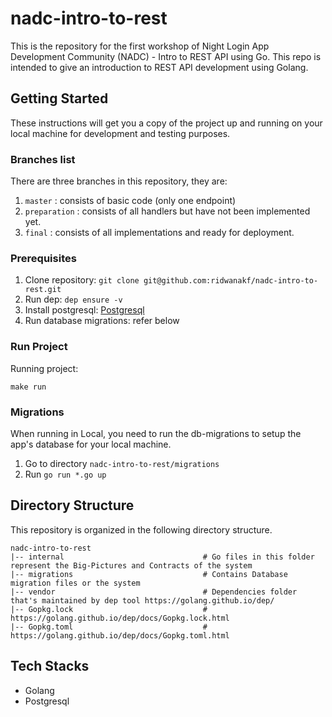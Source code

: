 # nadc-intro-to-rest
This is the repository for the first workshop of Night Login App Development Community (NADC) - Intro to REST API using Go.
This repo is intended to give an introduction to REST API development using Golang.

## Getting Started

These instructions will get you a copy of the project up and running on your local machine for development and testing
purposes.

### Branches list
There are three branches in this repository, they are:
1. `master` : consists of basic code (only one endpoint)
2. `preparation` : consists of all handlers but have not been implemented yet.
3. `final` : consists of all implementations and ready for deployment.

### Prerequisites

1. Clone repository: `git clone git@github.com:ridwanakf/nadc-intro-to-rest.git`
2. Run dep: `dep ensure -v`
3. Install postgresql: [Postgresql]("https://www.postgresql.org/download/")
4. Run database migrations: refer below

### Run Project

Running project:

```$xslt
make run
```

### Migrations

When running in Local, you need to run the db-migrations to setup the app's database for your local machine.

1. Go to directory `nadc-intro-to-rest/migrations`
2. Run `go run *.go up`

## Directory Structure

This repository is organized in the following directory structure.

```
nadc-intro-to-rest
|-- internal                               # Go files in this folder represent the Big-Pictures and Contracts of the system
|-- migrations                             # Contains Database migration files or the system
|-- vendor                                 # Dependencies folder that's maintained by dep tool https://golang.github.io/dep/
|-- Gopkg.lock                             # https://golang.github.io/dep/docs/Gopkg.lock.html
|-- Gopkg.toml                             # https://golang.github.io/dep/docs/Gopkg.toml.html

```

## Tech Stacks

- Golang
- Postgresql
